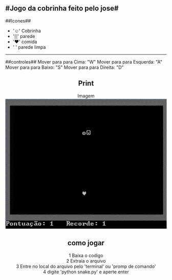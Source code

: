 <!DOCTYPE html>

#Jogo da cobrinha feito pelo jose#
 ----------------------------------------------------------------------------------------------------------------------------------------
 ##Icones##
- '☺' Cobrinha
- '▒' parede 
- '♥' comida
- ' ' parede limpa
----------------------------------------------------------------------------------------------------------------------------------------
##controles##
Mover para para Cima: "W"
Mover para para Esquerda: "A"
Mover para para Baixo: "S"
Mover para para Direita: "D"
<html><div align="center"><div>

 <div>
<h2>Print</h2>
   Imagem <br>
      <img style="width:630px;align=center;" src="https://github.com/josecodebr/snake_jose.py/blob/main/snake.JPG?raw=true?raw=true" target="_blank">
   </a>

   <h2>como jogar</h2>
   1 Baixa o codigo<br>
   2 Extraia o arquivo<br>
   3 Entre no local do arquivo pelo 'terminal' ou 'promp de comando'<br>
   4 digite 'python snake.py' e aperte enter<br>
</div></html>
